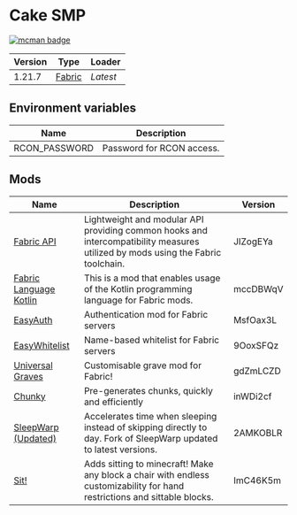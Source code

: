 # Cake SMP

[![mcman badge](https://img.shields.io/badge/uses-mcman-purple?logo=github)](https://github.com/ParadigmMC/mcman)

<!-- run 'mcman md' to update! -->

<!--start:mcman-server-->
| Version | Type                            | Loader   |
| ------- | ------------------------------- | -------- |
| 1.21.7  | [Fabric](https://fabricmc.net/) | *Latest* |
<!--end:mcman-server-->

## Environment variables

| Name          | Description               |
| ------------- | ------------------------- |
| RCON_PASSWORD | Password for RCON access. |

## Mods

<!--start:mcman-addons-->
| Name                                                                      | Description                                                                                                                     | Version  |
| ------------------------------------------------------------------------- | ------------------------------------------------------------------------------------------------------------------------------- | -------- |
| [Fabric API](https://modrinth.com/mod/fabric-api)                         | Lightweight and modular API providing common hooks and intercompatibility measures utilized by mods using the Fabric toolchain. | JIZogEYa |
| [Fabric Language Kotlin](https://modrinth.com/mod/fabric-language-kotlin) | This is a mod that enables usage of the Kotlin programming language for Fabric mods.                                            | mccDBWqV |
| [EasyAuth](https://modrinth.com/mod/easyauth)                             | Authentication mod for Fabric servers                                                                                           | MsfOax3L |
| [EasyWhitelist](https://modrinth.com/mod/easywhitelist)                   | Name-based whitelist for Fabric servers                                                                                         | 9OoxSFQz |
| [Universal Graves](https://modrinth.com/mod/universal-graves)             | Customisable grave mod for Fabric!                                                                                              | gdZmLCZD |
| [Chunky](https://modrinth.com/mod/chunky)                                 | Pre-generates chunks, quickly and efficiently                                                                                   | inWDi2cf |
| [SleepWarp (Updated)](https://modrinth.com/mod/sleep-warp-updated)        | Accelerates time when sleeping instead of skipping directly to day. Fork of SleepWarp updated to latest versions.               | 2AMKOBLR |
| [Sit!](https://modrinth.com/mod/sit!)                                     | Adds sitting to minecraft! Make any block a chair with endless customizability for hand restrictions and sittable blocks.       | ImC46K5m |
<!--end:mcman-addons-->
